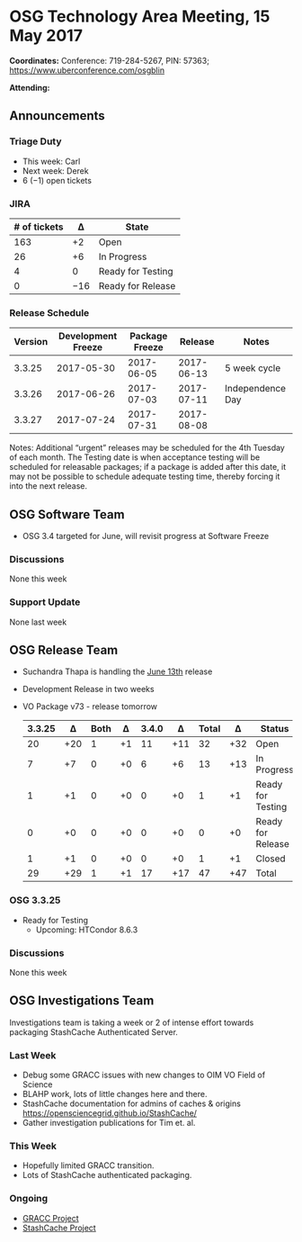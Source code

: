 # OSG Technology Area Meeting, 15 May 2017

**Coordinates:** Conference: 719-284-5267, PIN: 57363; <https://www.uberconference.com/osgblin>  

**Attending:**   


## Announcements


### Triage Duty

-   This week: Carl
-   Next week: Derek
-   6 (&minus;1) open tickets


### JIRA

| # of tickets | &Delta;   | State             |
| ------------ | --------- | ----------------- |
| 163          | +2        | Open              |
| 26           | +6        | In Progress       |
| 4            | 0         | Ready for Testing |
| 0            | &minus;16 | Ready for Release |


### Release Schedule

| Version | Development Freeze | Package Freeze | Release    | Notes            |
| ------- | ------------------ | -------------- | ---------- | ---------------- |
| 3.3.25  | 2017-05-30         | 2017-06-05     | 2017-06-13 | 5 week cycle     |
| 3.3.26  | 2017-06-26         | 2017-07-03     | 2017-07-11 | Independence Day |
| 3.3.27  | 2017-07-24         | 2017-07-31     | 2017-08-08 |                  |

Notes: Additional “urgent” releases may be scheduled for the 4th Tuesday of each month. The Testing date is when acceptance testing will be scheduled for releasable packages; if a package is added after this date, it may not be possible to schedule adequate testing time, thereby forcing it into the next release.  


## OSG Software Team

-   OSG 3.4 targeted for June, will revisit progress at Software Freeze


### Discussions

None this week  


### Support Update

None last week  


## OSG Release Team

-   Suchandra Thapa is handling the [June 13th](https://jira.opensciencegrid.org/issues/?filter=15254&jql=project%20%3D%20SOFTWARE%20AND%20labels%20in%20(3.3.25%2C%203.4.0)%20ORDER%20BY%20status%20ASC%2C%20priority%20DESC%2C%20assignee%20ASC) release
-   Development Release in two weeks
-   VO Package v73 - release tomorrow
    
    | 3.3.25 | &Delta;   | Both | &Delta;   | 3.4.0  | &Delta;   | Total | &Delta;  | Status            |
    | ------ | --------- | ---- | --------- | ------ | --------- | ----- | -------- | ----------------- |
    | 20     | &plus;20  | 1    | &plus;1   | 11     | &plus;11  | 32    | &plus;32 | Open              |
    | 7      | &plus;7   | 0    | &plus;0   | 6      | &plus;6   | 13    | &plus;13 | In Progress       |
    | 1      | &plus;1   | 0    | &plus;0   | 0      | &plus;0   | 1     | &plus;1  | Ready for Testing |
    | 0      | &plus;0   | 0    | &plus;0   | 0      | &plus;0   | 0     | &plus;0  | Ready for Release |
    | 1      | &plus;1   | 0    | &plus;0   | 0      | &plus;0   | 1     | &plus;1  | Closed            |
    | 29     | &plus;29  | 1    | &plus;1   | 17     | &plus;17  | 47    | &plus;47 | Total             |


### OSG 3.3.25

-   Ready for Testing
    -   Upcoming: HTCondor 8.6.3

### Discussions

None this week  


## OSG Investigations Team

Investigations team is taking a week or 2 of intense effort towards packaging StashCache Authenticated Server.  


### Last Week

-   Debug some GRACC issues with new changes to OIM VO Field of Science
-   BLAHP work, lots of little changes here and there.
-   StashCache documentation for admins of caches & origins <https://opensciencegrid.github.io/StashCache/>
-   Gather investigation publications for Tim et. al.


### This Week

-   Hopefully limited GRACC transition.
-   Lots of StashCache authenticated packaging.


### Ongoing

-   [GRACC Project](https://jira.opensciencegrid.org/projects/GRACC/)
-   [StashCache Project](https://jira.opensciencegrid.org/projects/STAS/)
